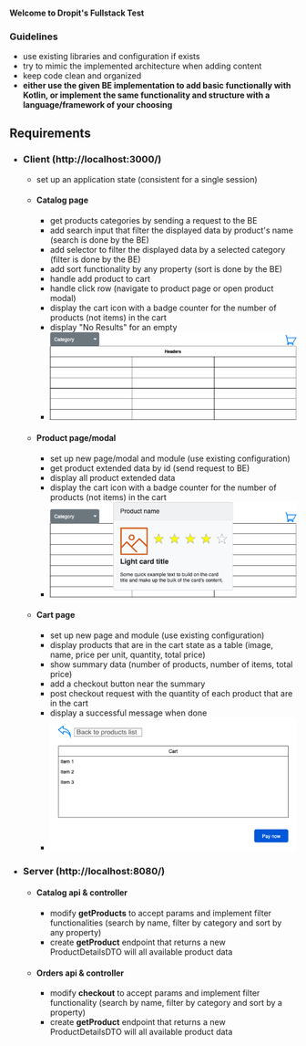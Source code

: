 #### Welcome to Dropit's Fullstack Test

### Guidelines

* use existing libraries and configuration if exists
* try to mimic the implemented architecture when adding content
* keep code clean and organized
* **either use the given BE implementation to add basic functionally with Kotlin, or implement the same functionality and structure with a language/framework of your choosing**

## Requirements

* ### Client (http://localhost:3000/)

  * set up an application state (consistent for a single session)

  * #### Catalog page
      * get products categories by sending a request to the BE
      * add search input that filter the displayed data by product's name (search is done by the BE)
      * add selector to filter the displayed data by a selected category (filter is done by the BE)
      * add sort functionality by any property (sort is done by the BE)
      * handle add product to cart
      * handle click row (navigate to product page or open product modal)
      * display the cart icon with a badge counter for the number of products (not items) in the cart
      * display "No Results" for an empty 
      * ![Table](images/table_categories.png)

  * #### Product page/modal
      * set up new page/modal and module (use existing configuration)
      * get product extended data by id (send request to BE)
      * display all product extended data
      * display the cart icon with a badge counter for the number of products (not items) in the cart
      * ![Product](images/product.png)

  * #### Cart page
      * set up new page and module (use existing configuration)
      * display products that are in the cart state as a table (image, name, price per unit, quantity, total price)
      * show summary data (number of products, number of items, total price)
      * add a checkout button near the summary
      * post checkout request with the quantity of each product that are in the cart
      * display a successful message when done
      * ![Cart](images/cart.png)

* ### Server (http://localhost:8080/)

  * #### Catalog api & controller
    * modify **getProducts** to accept params and implement filter functionalities (search by name, filter by category and sort by any property)
    * create **getProduct** endpoint that returns a new ProductDetailsDTO will all available product data

  * #### Orders api & controller
    * modify **checkout** to accept params and implement filter functionality (search by name, filter by category and sort by a property)
    * create **getProduct** endpoint that returns a new ProductDetailsDTO will all available product data
